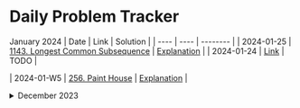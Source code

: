 # Daily Problem Tracker

January 2024
| Date | Link | Solution |
| ---- | ---- | -------- |
| 2024-01-25 | [1143. Longest Common Subsequence](https://leetcode.com/problems/longest-common-subsequence/solutions/?envType=daily-question&envId=2024-01-25) | [Explanation](./1143-longest-common-subsequence/notes.md) |
| 2024-01-24 | [Link](https://leetcode.com) | TODO |

| 2024-01-W5 | [256. Paint House](https://leetcode.com/problems/paint-house/description/?envType=weekly-question&envId=2024-01-29) | [Explanation](./0256-paint-house/notes.md) |


<details>
<summary> December 2023 </summary>

| Date | Link | Solution |
| ---- | ---- | -------- |
| 2023-12-31 | [1624. Largest Substring Between Two Equal Character](https://leetcode.com/problems/largest-substring-between-two-equal-characters/description/?envType=daily-question&envId=2023-12-31) | TODO |
| 2023-12-30 | [Link](https://leetcode.com) | TODO |
</details>